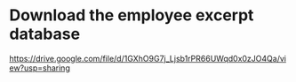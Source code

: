 # Download the employee excerpt database
https://drive.google.com/file/d/1GXhO9G7j_Ljsb1rPR66UWqd0x0zJO4Qa/view?usp=sharing
